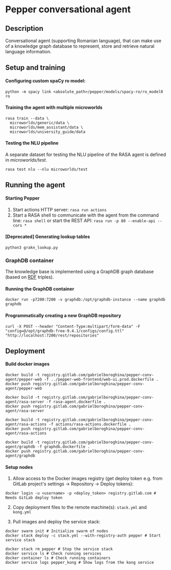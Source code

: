 # Pepper conversational agent

## Description

Conversational agent (supporting Romanian language), that can make use of a knowledge graph database to represent, store
and retrieve natural language information.

## Setup and training

#### Configuring custom spaCy ro model:
```shell
python -m spacy link <absolute_path>/pepper/models/spacy-ro/ro_model0 ro
```

#### Training the agent with multiple microworlds

```shell
rasa train --data \
  microworlds/generic/data \
  microworlds/mem_assistant/data \
  microworlds/university_guide/data
```

#### Testing the NLU pipeline

A separate dataset for testing the NLU pipeline of the RASA agent is defined in _microworlds/test_.

```shell
rasa test nlu --nlu microworlds/test
```

## Running the agent

#### Starting Pepper

1. Start actions HTTP server: `rasa run actions`
2. Start a RASA shell to communicate with the agent from the command line: `rasa shell`
   or start the REST API: `rasa run -p 80 --enable-api --cors *`

#### [Deprecated] Generating lookup tables

```shell
python3 grakn_lookup.py
```

### GraphDB container

The knowledge base is implemented using a GraphDB graph database (based on [RDF](https://www.w3.org/RDF/) triples).

#### Running the GraphDB container

```shell
docker run -p7200:7200 -v graphdb:/opt/graphdb-instance --name graphdb graphdb
```

#### Programmatically creating a new GraphDB repository

```shell
curl -X POST --header "Content-Type:multipart/form-data" -F "config=@/opt/graphdb-free-9.4.1/configs/config.ttl" "http://localhost:7200/rest/repositories"
```

## Deployment

#### Build docker images

```shell
docker build -t registry.gitlab.com/gabrielboroghina/pepper-conv-agent/pepper-web -f ../pepper-web-frontend/web-ui.prod.dockerfile .
docker push registry.gitlab.com/gabrielboroghina/pepper-conv-agent/pepper-web

docker build -t registry.gitlab.com/gabrielboroghina/pepper-conv-agent/rasa-server -f rasa-agent.dockerfile .
docker push registry.gitlab.com/gabrielboroghina/pepper-conv-agent/rasa-server

docker build -t registry.gitlab.com/gabrielboroghina/pepper-conv-agent/rasa-actions -f actions/rasa-actions.dockerfile .
docker push registry.gitlab.com/gabrielboroghina/pepper-conv-agent/rasa-actions

docker build -t registry.gitlab.com/gabrielboroghina/pepper-conv-agent/graphdb -f graphdb.dockerfile .
docker push registry.gitlab.com/gabrielboroghina/pepper-conv-agent/graphdb
```

#### Setup nodes

1. Allow access to the Docker images registry (get deploy token e.g. from GitLab project's settings -> Repository ->
   Deploy tokens):

```shell
docker login -u <username> -p <deploy_token> registry.gitlab.com # Needs GitLab deploy token
```

2. Copy deployment files to the remote machine(s): `stack.yml` and `kong.yml`

3. Pull images and deploy the service stack:

```shell
docker swarm init # Initialize swarm of nodes
docker stack deploy -c stack.yml --with-registry-auth pepper # Start service stack

docker stack rm pepper # Stop the service stack
docker service ls # Check running services
docker container ls # Check running containers
docker service logs pepper_kong # Show logs from the kong service
```
